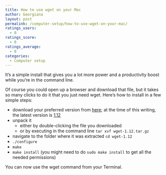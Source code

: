 ```yaml
---
title: How to use wget on your Mac
author: Georgiana
layout: post
permalink: /computer-setup/how-to-use-wget-on-your-mac/
ratings_users:
  - 0
ratings_score:
  - 0
ratings_average:
  - 0
categories:
  - Computer setup
---
```

It&#8217;s a simple install that gives you a lot more power and a productivity boost while you&#8217;re in the command line.

Of course you could open up a browser and download that file, but it takes so many clicks to do it that you just need wget. Here&#8217;s how to install in a few simple steps:

  * download your preferred version from [here][1]; at the time of this writing, the latest version is [1.12][2]
  * unpack it 
      * either by double-clicking the file you downloaded
      * or by executing in the command line `tar xvf wget-1.12.tar.gz`
  * navigate to the folder where it was extracted `cd wget-1.12`
  * `./configure`
  * `make`
  * `make install` (you might need to do `sudo make install` to get all the needed permissions)

You can now use the wget command from your Terminal.

 [1]: http://ftp.gnu.org/pub/gnu/wget/ "wget ftp download directory"
 [2]: http://ftp.gnu.org/pub/gnu/wget/wget-1.12.tar.gz "download wget 1.12"